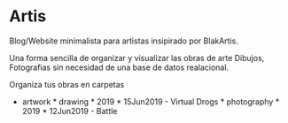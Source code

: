 # Artis 

Blog/Website minimalista para artistas insipirado por BlakArtis. 

Una forma sencilla de organizar y visualizar las obras de arte Dibujos, Fotografias
sin necesidad de una base de datos realacional. 

Organiza tus obras en carpetas 
* artwork
        * drawing 
                * 2019 
                        * 15Jun2019 - Virtual Drogs 
        * photography
                * 2019
                        * 12Jun2019 - Battle



